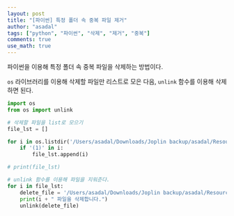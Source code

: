 ```yaml
---
layout: post
title: "[파이썬] 특정 폴더 속 중복 파일 제거"
author: "asadal"
tags: ["python", "파이썬", "삭제", "제거", "중복"]
comments: true
use_math: true
---
```


파이썬을 이용해 특정 폴더 속 중복 파일을 삭제하는 방법이다.

`os` 라이브러리를 이용해 삭제할 파일만 리스트로 모은 다음, `unlink` 함수를 이용해 삭제하면 된다.

```python
import os
from os import unlink

# 삭제할 파일을 list로 모으기
file_lst = []

for i in os.listdir('/Users/asadal/Downloads/Joplin backup/asadal/Resources/'):
    if '(1)' in i:
        file_lst.append(i)

# print(file_lst)

# unlink 함수를 이용해 파일을 지워준다.
for i in file_lst:
    delete_file = '/Users/asadal/Downloads/Joplin backup/asadal/Resources/' + i
    print(i + " 파일을 삭제합니다.")
    unlink(delete_file)
```

